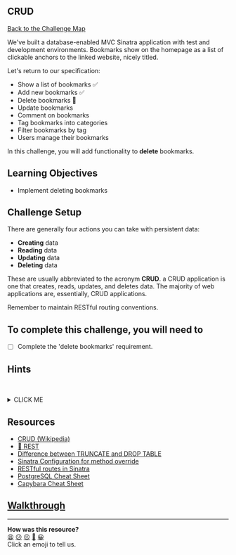 ## CRUD

[Back to the Challenge Map](00_challenge_map.md#challenges)

We've built a database-enabled MVC Sinatra application with test and development environments. Bookmarks show on the homepage as a list of clickable anchors to the linked website, nicely titled.

Let's return to our specification:

* Show a list of bookmarks :white_check_mark:
* Add new bookmarks :white_check_mark:
* Delete bookmarks :construction:
* Update bookmarks
* Comment on bookmarks
* Tag bookmarks into categories
* Filter bookmarks by tag
* Users manage their bookmarks

In this challenge, you will add functionality to **delete** bookmarks.

## Learning Objectives

* Implement deleting bookmarks

## Challenge Setup

There are generally four actions you can take with persistent data:

- **Creating** data
- **Reading** data
- **Updating** data
- **Deleting** data

These are usually abbreviated to the acronym **CRUD**. a CRUD application is one that creates, reads, updates, and deletes data. The majority of web applications are, essentially, CRUD applications.

Remember to maintain RESTful routing conventions.

## To complete this challenge, you will need to

- [ ] Complete the 'delete bookmarks' requirement.

## Hints
&nbsp;<details><summary>CLICK ME</summary>
- You'll likely need to write the method `Bookmark.delete`.  
- You could make use of the [SQL DELETE keyword](https://www.w3schools.com/sql/sql_delete.asp) to delete the correct bookmark.
- In order to keep your routes RESTful, you may want to make use of Sinatra's [named parameters](http://sinatrarb.com/intro.html) - you'll need to need to enable `method_override` to use this feature.
&nbsp;</details>

## Resources

* [CRUD (Wikipedia)](https://en.wikipedia.org/wiki/Create,_read,_update_and_delete)
* [:pill: REST](../pills/rest.md)
* [Difference between TRUNCATE and DROP TABLE](https://stackoverflow.com/questions/135653/difference-between-drop-table-and-truncate-table)
* [Sinatra Configuration for method override](http://sinatrarb.com/configuration.html)
* [RESTful routes in Sinatra](https://learn.co/lessons/sinatra-restful-routes-readme)
* [PostgreSQL Cheat Sheet](http://www.postgresqltutorial.com/postgresql-cheat-sheet/)
* [Capybara Cheat Sheet](https://gist.github.com/cmkoller/0d3b048b3c4b48ee4955)

## [Walkthrough](walkthroughs/12.md)

<!-- BEGIN GENERATED SECTION DO NOT EDIT -->

---

**How was this resource?**  
[😫](https://airtable.com/shrUJ3t7KLMqVRFKR?prefill_Repository=course&prefill_File=bookmark_manager/12_deleting_bookmarks.md&prefill_Sentiment=😫) [😕](https://airtable.com/shrUJ3t7KLMqVRFKR?prefill_Repository=course&prefill_File=bookmark_manager/12_deleting_bookmarks.md&prefill_Sentiment=😕) [😐](https://airtable.com/shrUJ3t7KLMqVRFKR?prefill_Repository=course&prefill_File=bookmark_manager/12_deleting_bookmarks.md&prefill_Sentiment=😐) [🙂](https://airtable.com/shrUJ3t7KLMqVRFKR?prefill_Repository=course&prefill_File=bookmark_manager/12_deleting_bookmarks.md&prefill_Sentiment=🙂) [😀](https://airtable.com/shrUJ3t7KLMqVRFKR?prefill_Repository=course&prefill_File=bookmark_manager/12_deleting_bookmarks.md&prefill_Sentiment=😀)  
Click an emoji to tell us.

<!-- END GENERATED SECTION DO NOT EDIT -->

